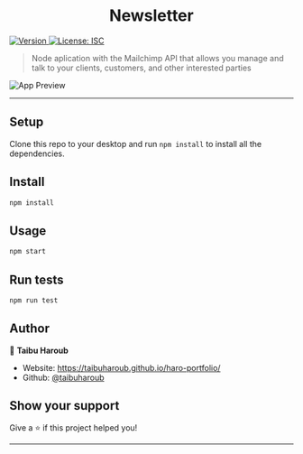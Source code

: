 <h1 align="center">Newsletter</h1>
<p>
  <a href="https://www.npmjs.com/package/newsletter" target="_blank">
    <img alt="Version" src="https://img.shields.io/npm/v/newsletter.svg">
  </a>
  <a href="#" target="_blank">
    <img alt="License: ISC" src="https://img.shields.io/badge/License-ISC-yellow.svg" />
  </a>
</p>

> Node aplication with the Mailchimp API that allows you manage and talk to your clients, customers, and other interested parties

![App Preview](https://firebasestorage.googleapis.com/v0/b/emailsign-70c77.appspot.com/o/targetnewsletter.PNG?alt=media&token=8e60da14-cc86-42ad-b492-da3b823abbca)

---

## Setup
Clone this repo to your desktop and run `npm install` to install all the dependencies.

## Install

```sh
npm install
```

## Usage

```sh
npm start
```

## Run tests

```sh
npm run test
```

## Author

👤 **Taibu Haroub**

* Website: https://taibuharoub.github.io/haro-portfolio/
* Github: [@taibuharoub](https://github.com/taibuharoub)

## Show your support

Give a ⭐️ if this project helped you!

***
